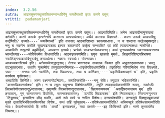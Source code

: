 ```yaml
---
index:  3.2.56
sutra:  आढ्यसुभगस्थूलपलितनग्नान्धप्रियेषु च्व्यर्थेष्वच्वौ कृञः करणे ख्युन्
vritti:  padamanjari
---
```


	आढ्यसुभगस्थूलपलितनग्नान्धप्रियेषु च्व्यर्थेष्वच्वौ कृञः करणे ख्युन्।। आढ्यादिष्विति। अनेन आढ्यादीनामुपपदत्वं दर्शयति। करणे कारके इत्यनेनापि करणस्य प्रत्ययार्थत्वम्। अथैवं कस्मान्न विज्ञायते---करण उपपदे आढ्यादिषु कर्तृष्विति? उच्यते----`च्व्यर्थेष्वच्चौ` इति वचनाद् आढ्यादिशब्दाः स्वरूपप्रधानाः, न च शब्दानां कर्तृत्वमुपपद्यते। ननु च श्रवणेन करोति सुखमाढ्याशब्द इत्यत्र शब्दस्यापि कर्तृत्वं सम्भवति? एवं तर्हि व्याख्यानात्तथा नाश्रीयते। अच्वाविति तत्पुरुषो बहुव्रीहिर्वा, अच्व्यन्त इत्यर्थः। प्रत्येकं सम्बन्धात्त्वेकवचनम्। कथं पुनच्व्यर्थाश्च भवन्त्यचव्यन्ताश्च भवन्तीत्याह----च्वेविकल्पेन विधानादिति। आढ्यङ्करणमिति। ख्युनः खकारो मुमर्थः, लिङ्गविशिष्टपरिभाषया स्त्रालिङ्गष्वाढ्यादिषूपपदेषु ह्रस्वार्थश्च। नकारः स्वरार्थः। योरनादशः।
	अभ्यञ्चयन्तीत्यर्थ इति। अनेकार्थत्वाद्धातूनाम्। तेनात्र प्रागनाढ्यः सन्नाढ्यः क्रियत इति अभूततद्भावाभावः। भवतु वाऽभूततद्भावः, तथापि युक्तमेवेदं प्रत्युदाहरणमित्याह---प्रकृतेरविवक्षायामिति। प्रकृतिरेव परिणामित्वेन यत्र विवक्ष्यते, यथा-----तन्तवः पटो भवतीति, तदा च्विप्रत्ययः, तथा च वार्त्तिकम्----`प्रकृतिविवक्षाग्रहणं च` इति, प्रकृतिः कार्यस्य पूर्वावस्था।
	अच्वाविति किमिति। अस्य वक्ष्यमाणोऽभिप्रायः, तमाविष्करोति----ननु चेति। ल्युटात्र भवितव्यमिति। `करणाधिकरणयोश्च` इति। न च ल्युटः ख्युनश्च विशेषोऽस्तीति, ल्युटि तावदाढ्योकरणमिति रूपम्, स्वरोऽपि लित्स्वरेणोत्तरपदाद्यु9दात्तत्वम्; ख्युन्यपि नित्स्वरेणाद्युदात्तत्वम्, `खित्यनव्ययस्य` `अरुर्द्विषदजन्तस्य मुम्` इति ह्रस्वत्वम्, मुम् चानव्ययस्य विधीयते, च्व्यन्ताश्चाव्ययम्; `ऊर्यादि च्विडाचश्च` इति निपातत्वात्। स्त्रियामप्युभयत्र `टिड्ढाणञ्` इत्यादिना ङीब् भवति, अतो रूपे स्वरे च नास्ति विशेषः। उत्तरार्थश्चोति। उत्तरसूत्रे खिष्णुच्खुकञ्भ्यां मुक्ते तृजादिभिर्भवितव्यमित्यस्ति विशेषः, कथं तर्हि पूर्वमुक्तम्---प्रतिषेधसामर्थ्यादिति? अस्मिन्सूत्रे प्रतिषेधसामर्थ्यादिति भावः। केवलोत्तरार्थत्वे हि तत्रैव `अच्वौ` इत्यवक्ष्यत्, यथा वक्ष्यते----इह किंचित्त्रपो इति। भाष्ये तूत्तरार्थमेव स्थितम्।।
